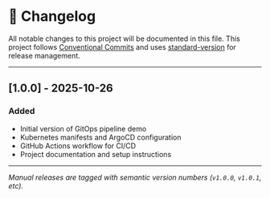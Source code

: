# 📜 Changelog

All notable changes to this project will be documented in this file.
This project follows [Conventional Commits](https://www.conventionalcommits.org/en/v1.0.0/)
and uses [standard-version](https://github.com/conventional-changelog/standard-version) for release management.

---

## [1.0.0] - 2025-10-26
### Added
- Initial version of GitOps pipeline demo
- Kubernetes manifests and ArgoCD configuration
- GitHub Actions workflow for CI/CD
- Project documentation and setup instructions

---

_Manual releases are tagged with semantic version numbers (`v1.0.0`, `v1.0.1`, etc)._
